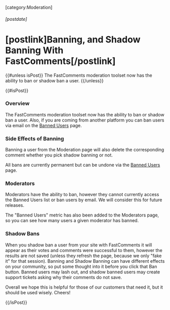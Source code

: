 [category:Moderation]

###### [postdate]
# [postlink]Banning, and Shadow Banning With FastComments[/postlink]

{{#unless isPost}}
The FastComments moderation toolset now has the ability to ban or shadow ban a user.
{{/unless}}

{{#isPost}}

### Overview

The FastComments moderation toolset now has the ability to ban or shadow ban a user. Also, if you are coming from another
platform you can ban users via email on the <a href="https://fastcomments.com/auth/my-account/moderate-comments/banned-users" target="_blank">Banned Users</a> page.

### Side Effects of Banning

Banning a user from the Moderation page will also delete the corresponding comment whether you pick shadow banning or not.

All bans are currently permanent but can be undone via the <a href="https://fastcomments.com/auth/my-account/moderate-comments/banned-users" target="_blank">Banned Users</a> page.

### Moderators

Moderators have the ability to ban, however they cannot currently access the Banned Users list or ban users by email. We will consider this for future releases.

The "Banned Users" metric has also been added to the Moderators page, so you can see how many users a given moderator has banned.

### Shadow Bans

When you shadow ban a user from your site with FastComments it will appear as their votes and comments were successful to them, however the results are not saved (unless they refresh the page, because we only "fake it" for that session).
Banning and Shadow Banning can have different effects on your community, so put some thought into it before you click that Ban button. Banned users may lash out, and
shadow banned users may create support tickets asking why their comments do not save.

Overall we hope this is helpful for those of our customers that need it, but it should be used wisely. Cheers!

{{/isPost}}
